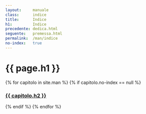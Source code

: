 ```yaml
---
layout:     manuale
class:      indice
title:      Indice
h1:         Indice
precedente: dedica.html
seguente:   premessa.html
permalink:  /man/indice
no-index:   true
---
```


# {{ page.h1 }}

<section class="indice">
    {% for capitolo in site.man %}
        {% if capitolo.no-index == null %}
        <h3 {% if capitolo.bozza %}class="bozza"{% endif %} >
            <a href="{{ capitolo.url }}">
                {{ capitolo.h2 }}
            </a>
        </h3>
        {% endif %}
    {% endfor %}
</section>
